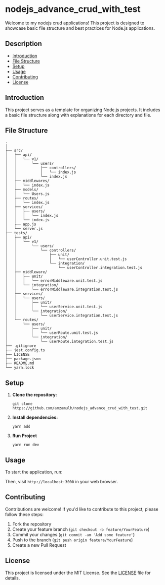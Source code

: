 # nodejs_advance_crud_with_test

Welcome to my nodejs crud applications! This project is designed to showcase basic file structure and best practices for Node.js applications.

## Description
- [Introduction](#introduction)
- [File Structure](#file-structure)
- [Setup](#setup)
- [Usage](#usage)
- [Contributing](#contributing)
- [License](#license)

## Introduction
This project serves as a template for organizing Node.js projects. It includes a basic file structure along with explanations for each directory and file.

## File Structure
    .
    │
    ├── src/
    │   ├── api/
    │   │   └── v1/
    │   │       └── users/
    │   │           ├── controllers/
    │   │           │   └── index.js
    │   │           └── index.js
    │   ├── middlewares/
    │   │   └── index.js
    │   ├── models/
    │   │   └── Users.js
    │   ├── routes/
    │   │   └── index.js
    │   ├── services/
    │   │   ├── users/
    │   │   │   └── index.js
    │   │   └── index.js
    │   ├── app.js
    │   └── server.js
    ├── tests/
    │   ├── api/
    │   │   └── v1/
    │   │       └── users/
    │   │           └── controllers/
    │   │               ├── unit/
    │   │               │   └── userController.unit.test.js
    │   │               └── integration/
    │   │                   └── userController.integration.test.js
    │   ├── middleware/
    │   │   ├── unit/
    │   │   │   └── errorMiddleware.unit.test.js
    │   │   └── integration/
    │   │       └── errorMiddleware.integration.test.js
    │   ├── services/
    │   │   └── users/
    │   │       ├── unit/
    │   │       │   └── userService.unit.test.js
    │   │       └── integration/
    │   │           └── userService.integration.test.js
    │   └── routes/
    │       └── users/
    │           ├── unit/
    │           │   └── userRoute.unit.test.js
    │           └── integration/
    │               └── userRoute.integration.test.js
    ├── .gitignore
    ├── jest.config.ts
    ├── LICENSE
    ├── package.json
    ├── README.md
    └── yarn.lock


## Setup
1. **Clone the repository:**
    ```
    git clone https://github.com/amzamulh/nodejs_advance_crud_with_test.git
    ```

2. **Install dependencies:**
    ```
    yarn add
    ```
3. **Run Project**
    ```
    yarn run dev
    ```

## Usage
To start the application, run:

Then, visit `http://localhost:3000` in your web browser.

## Contributing
Contributions are welcome! If you'd like to contribute to this project, please follow these steps:
1. Fork the repository
2. Create your feature branch (`git checkout -b feature/YourFeature`)
3. Commit your changes (`git commit -am 'Add some feature'`)
4. Push to the branch (`git push origin feature/YourFeature`)
5. Create a new Pull Request

## License
This project is licensed under the MIT License. See the [LICENSE](LICENSE) file for details.

